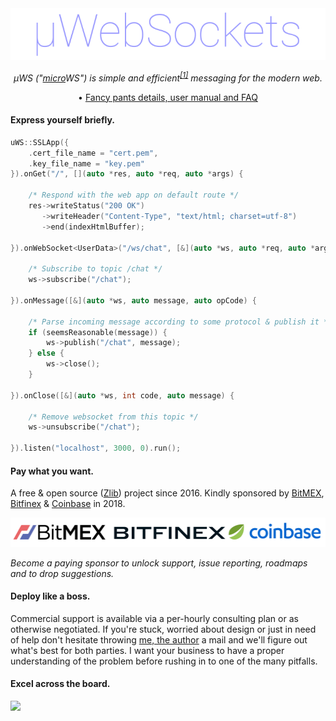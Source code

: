 <div align="center">
<img src="misc/logo.png" />

*µWS ("[micro](https://en.wikipedia.org/wiki/Micro-)WS") is simple and efficient<sup>[[1]](benchmarks)</sup> messaging for the modern web.*

• [Fancy pants details, user manual and FAQ](misc/READMORE.md)

</div>

#### Express yourself briefly.
```c++
uWS::SSLApp({
    .cert_file_name = "cert.pem",
    .key_file_name = "key.pem"
}).onGet("/", [](auto *res, auto *req, auto *args) {

    /* Respond with the web app on default route */
    res->writeStatus("200 OK")
       ->writeHeader("Content-Type", "text/html; charset=utf-8")
       ->end(indexHtmlBuffer);
    
}).onWebSocket<UserData>("/ws/chat", [&](auto *ws, auto *req, auto *args) {

    /* Subscribe to topic /chat */
    ws->subscribe("/chat");
    
}).onMessage([&](auto *ws, auto message, auto opCode) {

    /* Parse incoming message according to some protocol & publish it */
    if (seemsReasonable(message)) {
        ws->publish("/chat", message);
    } else {
        ws->close();
    }
    
}).onClose([&](auto *ws, int code, auto message) {

    /* Remove websocket from this topic */
    ws->unsubscribe("/chat");
    
}).listen("localhost", 3000, 0).run();
```

#### Pay what you want.
A free & open source ([Zlib](LICENSE)) project since 2016. Kindly sponsored by [BitMEX](https://bitmex.com), [Bitfinex](https://bitfinex.com) & [Coinbase](https://www.coinbase.com/) in 2018.

<div align="center"><img src="misc/2018.png"/></div>

*Become a paying sponsor to unlock support, issue reporting, roadmaps and to drop suggestions.*

#### Deploy like a boss.
Commercial support is available via a per-hourly consulting plan or as otherwise negotiated. If you're stuck, worried about design or just in need of help don't hesitate throwing [me, the author](https://github.com/alexhultman) a mail and we'll figure out what's best for both parties. I want your business to have a proper understanding of the problem before rushing in to one of the many pitfalls.

#### Excel across the board.
![](https://github.com/uNetworking/uWebSockets/raw/master/misc/images/overview.png)

